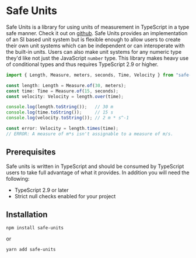 # Safe Units

Safe Units is a library for using units of measurement in TypeScript in a type safe manner. Check it out on [github](https://github.com/jscheiny/safe-units). Safe Units provides an implementation of an SI based unit system but is flexible enough to allow users to create their own unit systems which can be independent or can interoperate with the built-in units. Users can also make unit systems for any numeric type they'd like not just the JavaScript `number` type. This library makes heavy use of conditional types and thus requires TypeScript 2.9 or higher.

```ts
import { Length, Measure, meters, seconds, Time, Velocity } from "safe-units";

const length: Length = Measure.of(30, meters);
const time: Time = Measure.of(15, seconds);
const velocity: Velocity = length.over(time);

console.log(length.toString());   // 30 m
console.log(time.toString());     // 15 s
console.log(velocity.toString()); // 2 m * s^-1

const error: Velocity = length.times(time);
// ERROR: A measure of m*s isn't assignable to a measure of m/s.
```

## Prerequisites

Safe units is written in TypeScript and should be consumed by TypeScript users to take full advantage of what it provides. In addition you will need the following:

- TypeScript 2.9 or later
- Strict null checks enabled for your project

## Installation

```
npm install safe-units
```

or 

```
yarn add safe-units
```

